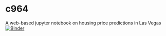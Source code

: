# c964
A web-based jupyter notebook on housing price predictions in Las Vegas
[![Binder](https://mybinder.org/badge_logo.svg)](https://mybinder.org/v2/gh/mdbailin/c964/HEAD)
